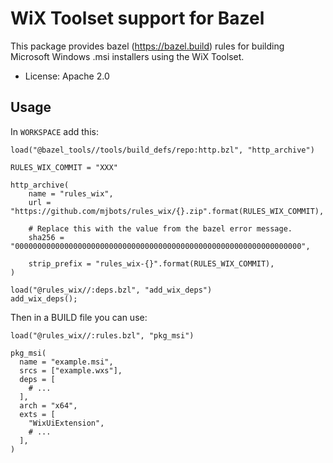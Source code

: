 # WiX Toolset support for Bazel #

This package provides bazel (https://bazel.build) rules for building 
Microsoft Windows .msi installers using the WiX Toolset.

* License: Apache 2.0

## Usage ##

In `WORKSPACE` add this:

```
load("@bazel_tools//tools/build_defs/repo:http.bzl", "http_archive")

RULES_WIX_COMMIT = "XXX"

http_archive(
    name = "rules_wix",
    url = "https://github.com/mjbots/rules_wix/{}.zip".format(RULES_WIX_COMMIT),

    # Replace this with the value from the bazel error message.
    sha256 = "0000000000000000000000000000000000000000000000000000000000000000",

    strip_prefix = "rules_wix-{}".format(RULES_WIX_COMMIT),
)

load("@rules_wix//:deps.bzl", "add_wix_deps")
add_wix_deps();
```

Then in a BUILD file you can use:

```
load("@rules_wix//:rules.bzl", "pkg_msi")

pkg_msi(
  name = "example.msi",
  srcs = ["example.wxs"],
  deps = [
    # ...
  ],
  arch = "x64",
  exts = [ 
    "WixUiExtension", 
    # ... 
  ],
)
```
